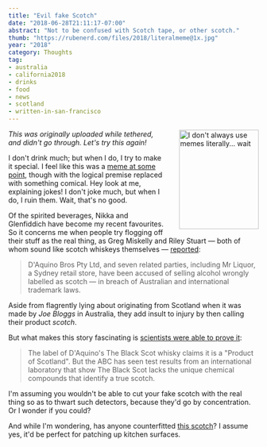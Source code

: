 ```yaml
---
title: "Evil fake Scotch"
date: "2018-06-28T21:11:17-07:00"
abstract: "Not to be confused with Scotch tape, or other scotch."
thumb: "https://rubenerd.com/files/2018/literalmeme@1x.jpg"
year: "2018"
category: Thoughts
tag:
- australia
- california2018
- drinks
- food
- news
- scotland
- written-in-san-francisco
---
```

<p><img src="https://rubenerd.com/files/2018/literalmeme@1x.jpg" srcset="https://rubenerd.com/files/2018/literalmeme@1x.jpg 1x, https://rubenerd.com/files/2018/literalmeme@2x.jpg 2x" alt="I don't always use memes literally... wait" style="width:160px; height:200px; float:right; margin:0 0 1em 2em;" /></p>

*This was originally uploaded while tethered, and didn't go through. Let's try this again!*

I don't drink much; but when I do, I try to make it special. I feel like this was a [meme at some point], though with the logical premise replaced with something comical. Hey look at me, explaining jokes! I don't joke much, but when I do, I ruin them. Wait, that's no good.

Of the spirited beverages, Nikka and Glenfiddich have become my recent favourites. So it concerns me when people try flogging off their stuff as the real thing, as Greg Miskelly and Riley Stuart — both of whom sound like scotch whiskeys themselves — [reported]: 

> D'Aquino Bros Pty Ltd, and seven related parties, including Mr Liquor, a Sydney retail store, have been accused of selling alcohol wrongly labelled as scotch — in breach of Australian and international trademark laws.

Aside from flagrently lying about originating from Scotland when it was made by *Joe Bloggs* in Australia, they add insult to injury by then calling their product *scotch*.

But what makes this story fascinating is [scientists were able to prove it]:

> The label of D'Aquino's The Black Scot whisky claims it is a "Product of Scotland". But the ABC has seen test results from an international laboratory that show The Black Scot lacks the unique chemical compounds that identify a true scotch.

I'm assuming you wouldn't be able to cut your fake scotch with the real thing so as to thwart such detectors, because they'd go by concentration. Or I wonder if you could?

And while I'm wondering, has anyone counterfitted [this scotch]? I assume yes, it'd be perfect for patching up kitchen surfaces.

[meme at some point]: http://knowyourmeme.com/memes/the-most-interesting-man-in-the-world "The Most Interesting Man in the World"

[reported]: http://www.abc.net.au/news/2018-06-29/daquino-bros-to-face-federal-court-over-fake-scotch-allegations/9920744 "D'Aquino Bros to face Federal Court over fake Scotch allegations"

[scientists were able to prove it]: http://www.abc.net.au/news/2018-06-18/fake-alcohol-brands-being-sold-in-australian-bottle-shops/9845350 
"Fake scotch and tequila are being sold in liquor stores, and you don't need to look far to find it"

[this scotch]: https://rubenerd.com/which-duck-tape-is-best/ "Which duck tape is best?"

